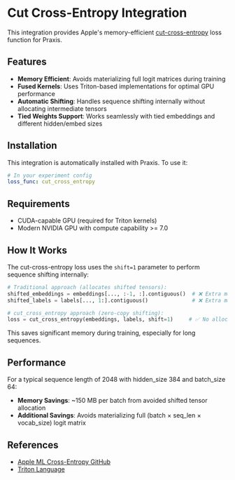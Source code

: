 # Cut Cross-Entropy Integration

This integration provides Apple's memory-efficient [cut-cross-entropy](https://github.com/apple/ml-cross-entropy) loss function for Praxis.

## Features

- **Memory Efficient**: Avoids materializing full logit matrices during training
- **Fused Kernels**: Uses Triton-based implementations for optimal GPU performance
- **Automatic Shifting**: Handles sequence shifting internally without allocating intermediate tensors
- **Tied Weights Support**: Works seamlessly with tied embeddings and different hidden/embed sizes

## Installation

This integration is automatically installed with Praxis. To use it:

```yaml
# In your experiment config
loss_func: cut_cross_entropy
```

## Requirements

- CUDA-capable GPU (required for Triton kernels)
- Modern NVIDIA GPU with compute capability >= 7.0

## How It Works

The cut-cross-entropy loss uses the `shift=1` parameter to perform sequence shifting internally:

```python
# Traditional approach (allocates shifted tensors):
shifted_embeddings = embeddings[..., :-1, :].contiguous()  # ❌ Extra memory
shifted_labels = labels[..., 1:].contiguous()              # ❌ Extra memory

# cut_cross_entropy approach (zero-copy shifting):
loss = cut_cross_entropy(embeddings, labels, shift=1)     # ✅ No allocation
```

This saves significant memory during training, especially for long sequences.

## Performance

For a typical sequence length of 2048 with hidden_size 384 and batch_size 64:
- **Memory Savings**: ~150 MB per batch from avoided shifted tensor allocation
- **Additional Savings**: Avoids materializing full (batch × seq_len × vocab_size) logit matrix

## References

- [Apple ML Cross-Entropy GitHub](https://github.com/apple/ml-cross-entropy)
- [Triton Language](https://triton-lang.org/)

